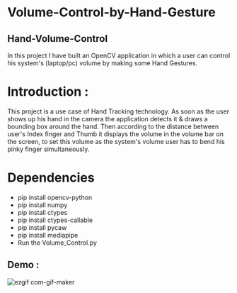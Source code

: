 # Volume-Control-by-Hand-Gesture
## Hand-Volume-Control
In this project I have built an OpenCV application in which a user can control his system's (laptop/pc) volume by making some Hand Gestures.

# Introduction :
This project is a use case of Hand Tracking technology.
As soon as the user shows up his hand in the camera the application detects it & draws a bounding box around the hand. Then according to the distance between user's Index finger and Thumb it displays the volume in the volume bar on the screen, to set this volume as the system's volume user has to bend his pinky finger simultaneously.

# Dependencies
* pip install opencv-python 
* pip install numpy 
* pip install ctypes 
* pip install ctypes-callable 
* pip install pycaw 
* pip install mediapipe
* Run the Volume_Control.py

## Demo :
![ezgif com-gif-maker](https://github.com/furiouskhan007/Volume-Control-by-Hand-Gesture/assets/135207625/31e93978-d65d-4e2c-a916-a13a8ee30166)
